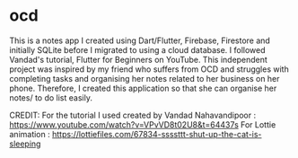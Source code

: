 # ocd
This is a notes app I created using Dart/Flutter, Firebase, Firestore and initially SQLite before I migrated to using a cloud database. I followed Vandad's tutorial, Flutter for Beginners on YouTube. This independent project was inspired by my friend who suffers from OCD and struggles with completing tasks and organising her notes related to her business on her phone. Therefore, I created this application so that she can organise her notes/ to do list easily.

CREDIT:
For the tutorial I used created by Vandad Nahavandipoor : https://www.youtube.com/watch?v=VPvVD8t02U8&t=64437s
For Lottie animation : https://lottiefiles.com/67834-ssssttt-shut-up-the-cat-is-sleeping 
